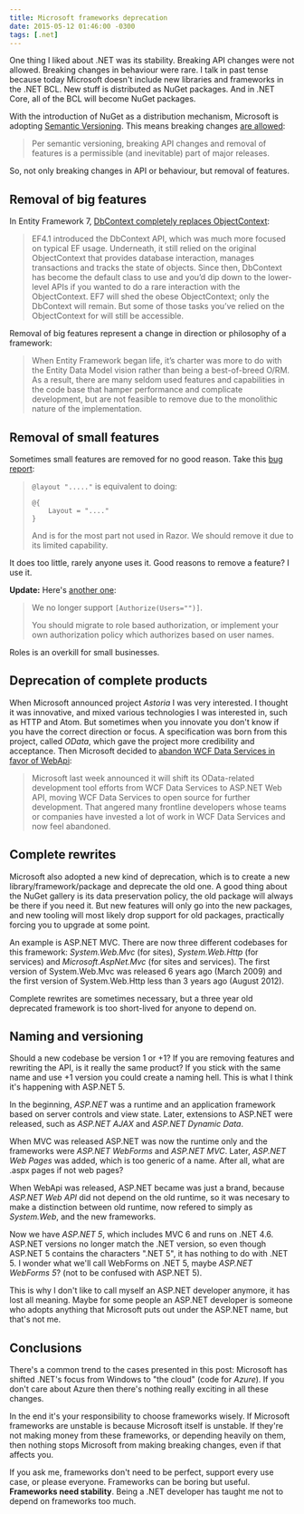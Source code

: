 ```yaml
---
title: Microsoft frameworks deprecation
date: 2015-05-12 01:46:00 -0300
tags: [.net]
---
```


One thing I liked about .NET was its stability. Breaking API changes were not allowed. Breaking changes in behaviour were rare. I talk in past tense because today Microsoft doesn't include new libraries and frameworks in the .NET BCL. New stuff is distributed as NuGet packages. And in .NET Core, all of the BCL will become NuGet packages.

With the introduction of NuGet as a distribution mechanism, Microsoft is adopting [Semantic Versioning][1]. This means breaking changes [are allowed][2]:

> Per semantic versioning, breaking API changes and removal of features is a permissible (and inevitable) part of major releases.

So, not only breaking changes in API or behaviour, but removal of features.

## Removal of big features

In Entity Framework 7, [DbContext completely replaces ObjectContext][3]:

> EF4.1 introduced the DbContext API, which was much more focused on typical EF usage. Underneath, it still relied on the original ObjectContext that provides database interaction, manages transactions and tracks the state of objects. Since then, DbContext has become the default class to use and you’d dip down to the lower-level APIs if you wanted to do a rare interaction with the ObjectContext. EF7 will shed the obese ObjectContext; only the DbContext will remain. But some of those tasks you’ve relied on the ObjectContext for will still be accessible.

Removal of big features represent a change in direction or philosophy of a framework:

> When Entity Framework began life, it’s charter was more to do with the Entity Data Model vision rather than being a best-of-breed O/RM. As a result, there are many seldom used features and capabilities in the code base that hamper performance and complicate development, but are not feasible to remove due to the monolithic nature of the implementation.

## Removal of small features

Sometimes small features are removed for no good reason. Take this [bug report][4]:

> `@layout "....."` is equivalent to doing:
>
> ```text
> @{
>     Layout = "...."
> }
> ```
>
> And is for the most part not used in Razor. We should remove it due to its limited capability.

It does too little, rarely anyone uses it. Good reasons to remove a feature? I use it.

**Update:** Here's [another one][6]:

> We no longer support `[Authorize(Users="")]`.
>
> You should migrate to role based authorization, or implement your own authorization policy which authorizes based on user names.

Roles is an overkill for small businesses.

## Deprecation of complete products

When Microsoft announced project *Astoria* I was very interested. I thought it was innovative, and mixed various technologies I was interested in, such as HTTP and Atom. But sometimes when you innovate you don't know if you have the correct direction or focus. A specification was born from this project, called *OData*, which gave the project more credibility and acceptance. Then Microsoft decided to [abandon WCF Data Services in favor of WebApi][5]:

> Microsoft last week announced it will shift its OData-related development tool efforts from WCF Data Services to ASP.NET Web API, moving WCF Data Services to open source for further development. That angered many frontline developers whose teams or companies have invested a lot of work in WCF Data Services and now feel abandoned.

## Complete rewrites

Microsoft also adopted a new kind of deprecation, which is to create a new library/framework/package and deprecate the old one. A good thing about the NuGet gallery is its data preservation policy, the old package will always be there if you need it. But new features will only go into the new packages, and new tooling will most likely drop support for old packages, practically forcing you to upgrade at some point.

An example is ASP.NET MVC. There are now three different codebases for this framework: *System.Web.Mvc* (for sites), *System.Web.Http* (for services) and *Microsoft.AspNet.Mvc* (for sites and services). The first version of System.Web.Mvc was released 6 years ago (March 2009) and the first version of System.Web.Http less than 3 years ago (August 2012).

Complete rewrites are sometimes necessary, but a three year old deprecated framework is too short-lived for anyone to depend on.

## Naming and versioning

Should a new codebase be version 1 or +1? If you are removing features and rewriting the API, is it really the same product? If you stick with the same name and use +1 version you could create a naming hell. This is what I think it's happening with ASP.NET 5.

In the beginning, *ASP.NET* was a runtime and an application framework based on server controls and view state. Later, extensions to ASP.NET were released, such as *ASP.NET AJAX* and *ASP.NET Dynamic Data*.

When MVC was released ASP.NET was now the runtime only and the frameworks were *ASP.NET WebForms* and *ASP.NET MVC*. Later, *ASP.NET Web Pages* was added, which is too generic of a name. After all, what are .aspx pages if not web pages?

When WebApi was released, ASP.NET became was just a brand, because *ASP.NET Web API* did not depend on the old runtime, so it was necesary to make a distinction between old runtime, now refered to simply as *System.Web*, and the new frameworks.

Now we have *ASP.NET 5*, which includes MVC 6 and runs on .NET 4.6. ASP.NET versions no longer match the .NET version, so even though ASP.NET 5 contains the characters ".NET 5", it has nothing to do with .NET 5. I wonder what we'll call WebForms on .NET 5, maybe *ASP.NET WebForms 5*? (not to be confused with ASP.NET 5).

This is why I don't like to call myself an ASP.NET developer anymore, it has lost all meaning. Maybe for some people an ASP.NET developer is someone who adopts anything that Microsoft puts out under the ASP.NET name, but that's not me.

## Conclusions

There's a common trend to the cases presented in this post: Microsoft has shifted .NET's focus from Windows to "the cloud" (code for *Azure*). If you don't care about Azure then there's nothing really exciting in all these changes.

In the end it's your responsibility to choose frameworks wisely. If Microsoft frameworks are unstable is because Microsoft itself is unstable. If they're not making money from these frameworks, or depending heavily on them, then nothing stops Microsoft from making breaking changes, even if that affects you.

If you ask me, frameworks don't need to be perfect, support every use case, or please everyone. Frameworks can be boring but useful. **Frameworks need stability**. Being a .NET developer has taught me not to depend on frameworks too much.

[1]: http://semver.org/
[2]: http://blogs.msdn.com/b/adonet/archive/2014/10/27/ef7-v1-or-v7.aspx
[3]: https://msdn.microsoft.com/en-us/magazine/dn890367.aspx
[4]: https://github.com/aspnet/Razor/issues/359
[5]: https://visualstudiomagazine.com/blogs/data-driver/2014/04/wcf-data-services-and-odata.aspx
[6]: https://github.com/aspnet/Announcements/issues/21
